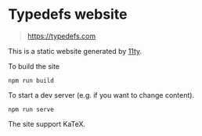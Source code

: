 # Typedefs website

> https://typedefs.com

This is a static website generated by [11ty](https://11ty.io).

To build the site

```
npm run build
```

To start a dev server (e.g. if you want to change content).

```
npm run serve
```

The site support KaTeX.